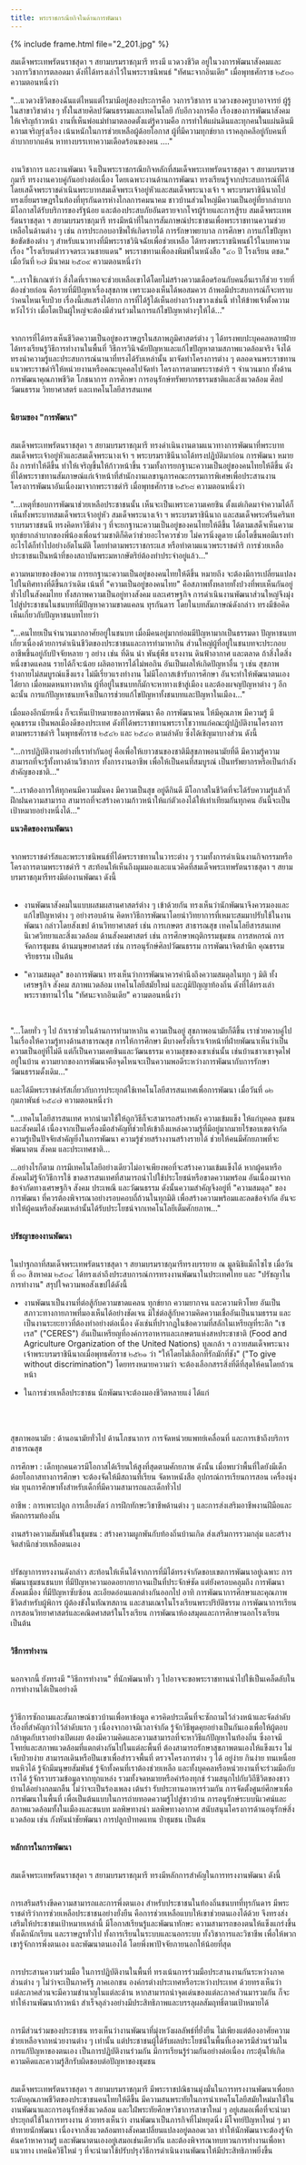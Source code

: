 ```yaml
---
title: พระราชกรณียกิจในด้านการพัฒนา
---
```


{% include frame.html file="2_201.jpg" %}
<br>

<p>สมเด็จพระเทพรัตนราชสุดา ฯ สยามบรมราชกุมารี ทรงมี แวดวงชีวิต อยู่ในวงการพัฒนาสังคมและวงการวิชาการตลอดมา ดังที่ได้ทรงเล่าไว้ในพระราชนิพนธ์ "ทัศนะจากอินเดีย" เมื่อพุทธศักราช ๒๕๓๐ ความตอนหนึ่งว่า
<br>

"…แวดวงชีวิตของฉันแต่ไหนแต่ไรมามีอยู่สองประการคือ วงการวิชาการ แวดวงของครูบาอาจารย์ ผู้รู้ในสาขาวิชาต่าง ๆ ทั้งในสายศิลปวัฒนธรรมและเทคโนโลยี กับอีกวงการคือ เรื่องของการพัฒนาสังคมให้เจริญก้าวหน้า งานที่เห็นพ่อแม่ทำมาตลอดตั้งแต่รู้ความคือ การทำให้แผ่นดินและทุกคนในแผ่นดินมีความเจริญรุ่งเรือง เน้นหนักในการช่วยเหลือผู้ด้อยโอกาส ผู้ที่มีความทุกข์ยาก เราคลุกคลีอยู่กับคนที่ลำบากยากแค้น หาทางบรรเทาความเดือดร้อนของคน …."
<br>
<br>

งานวิชาการ และงานพัฒนา จึงเป็นพระราชกรณียกิจหลักที่สมเด็จพระเทพรัตนราชสุดา ฯ สยามบรมราชกุมารี ทรงงานควบคู่กันอย่างต่อเนื่อง โดยเฉพาะงานด้านการพัฒนา ทรงเรียนรู้จากประสบการณ์ที่ได้โดยเสด็จพระราชดำเนินพระบาทสมเด็จพระเจ้าอยู่หัวและสมเด็จพระนางเจ้า ฯ พระบรมราชินีนาถไปทรงเยี่ยมราษฎรในท้องที่ทุรกันดารห่างไกลการคมนาคม ชาวบ้านส่วนใหญ่มีความเป็นอยู่ที่ยากลำบาก มีโอกาสได้รับบริการของรัฐน้อย และต้องประสบภัยอันตรายจากโจรผู้ร้ายและการสู้รบ สมเด็จพระเทพรัตนราชสุดา ฯ สยามบรมราชกุมารี ทรงมีหน้าที่ในการสัมภาษณ์ประชาชนเพื่อพระราชทานความช่วยเหลือในด้านต่าง ๆ เช่น การประกอบอาชีพให้เกิดรายได้ การรักษาพยาบาล การศึกษา การแก้ไขปัญหาข้อขัดข้องต่าง ๆ สำหรับแนวทางที่มีพระราชวินิจฉัยเพื่อช่วยเหลือ ได้ทรงพระราชนิพนธ์ไว้ในบทความเรื่อง "โรงเรียนตำรวจตระเวนชายแดน" พระราชทานเพื่อลงพิมพ์ในหนังสือ "๔๐ ปี โรงเรียน ตชด." เมื่อวันที่ ๒๗ มีนาคม ๒๕๓๙ ความตอนหนึ่งว่า
<br>

"…เราใช้เกณฑ์ว่า สิ่งใดที่เราพอจะช่วยเหลือเขาได้โดยไม่สร้างความเดือดร้อนกับคนอื่นเราก็ช่วย รายที่ต้องช่วยก่อน คือรายที่มีปัญหาเรื่องสุขภาพ เพราะมองเห็นได้พอสมควร ถ้าพอมีประสบการณ์ก็จะทราบว่าคนไหนเจ็บป่วย เรื่องนี้เสแสร้งได้ยาก การที่ได้รู้ได้เห็นอย่างกว้างขวางเช่นนี้ ทำให้ข้าพเจ้าตั้งความหวังไว้ว่า เมื่อโตเป็นผู้ใหญ่จะต้องมีส่วนร่วมในการแก้ไขปัญหาต่างๆให้ได้…"
<br>
<br>

จากการที่ได้ทรงเห็นชีวิตความเป็นอยู่ของราษฎรในสภาพภูมิศาสตร์ต่าง ๆ ได้ทรงพบปะบุคคลหลายฝ่าย ได้ทรงเรียนรู้วิธีการทำงานในพื้นที่ วิธีการวินิจฉัยปัญหาและแก้ไขปัญหาตามสภาพแวดล้อมจริง จึงได้ทรงนำความรู้และประสบการณ์นานาที่ทรงได้รับเหล่านั้น มาจัดทำโครงการต่าง ๆ ตลอดจนพระราชทานแนวพระราชดำริให้หน่วยงานหรือคณะบุคคลไปจัดทำ โครงการตามพระราชดำริ ฯ จำนวนมาก ทั้งด้านการพัฒนาคุณภาพชีวิต โภชนาการ การศึกษา การอนุรักษ์ทรัพยากรธรรมชาติและสิ่งแวดล้อม ศิลปวัฒนธรรม วิทยาศาสตร์ และเทคโนโลยีสารสนเทศ
<br>
<br>

**นิยามของ "การพัฒนา"**
<br>
<br>

สมเด็จพระเทพรัตนราชสุดา ฯ สยามบรมราชกุมารี ทรงดำเนินงานตามแนวทางการพัฒนาที่พระบาทสมเด็จพระเจ้าอยู่หัวและสมเด็จพระนางเจ้า ฯ พระบรมราชินีนาถได้ทรงปฏิบัติมาก่อน การพัฒนา หมายถึง การทำให้ดีขึ้น ทำให้เจริญขึ้นให้ก้าวหน้าขึ้น รวมทั้งการยกฐานะความเป็นอยู่ของคนไทยให้ดีขึ้น ดังที่ได้พระราชทานสัมภาษณ์แก่เจ้าหน้าที่สำนักงานเลขานุการคณะกรรมการพิเศษเพื่อประสานงานโครงการพัฒนาอันเนื่องมาจากพระราชดำริ เมื่อพุทธศักราช ๒๕๒๘ ความตอนหนึ่งว่า

"...เหตุที่ชอบการพัฒนาช่วยเหลือประชาชนนั้น เห็นจะเป็นเพราะความเคยชิน ตั้งแต่เกิดมาจำความได้ก็เห็นทั้งพระบาทสมเด็จพระเจ้าอยู่หัว สมเด็จพระนางเจ้า ฯ พระบรมราชินีนาถ และสมเด็จพระศรีนครินทราบรมราชชนนี ทรงคิดหาวิธีต่าง ๆ ที่จะยกฐานะความเป็นอยู่ของคนไทยให้ดีขึ้น ได้ตามเสด็จเห็นความทุกข์ยากลำบากของพี่น้องเพื่อนร่วมชาติก็คิดว่าช่วยอะไรควรช่วย ไม่ควรนิ่งดูดาย เมื่อโตขึ้นพอมีแรงทำอะไรได้ก็ทำไปอย่างอัตโนมัติ โดยทำตามพระราชกระแส หรือทำตามแนวพระราชดำริ การช่วยเหลือประชาชนเป็นหน้าที่ของสถาบันพระมหากษัตริย์ต้องทำประจำอยู่แล้ว..."

ความหมายของข้อความ การยกฐานะความเป็นอยู่ของคนไทยให้ดีขึ้น หมายถึง จะต้องมีการเปลี่ยนแปลงไปในทิศทางที่ดีขึ้นกว่าเดิม เน้นที่ "ความเป็นอยู่ของคนไทย" คือสภาพทั้งหลายทั้งปวงที่พบเห็นกันอยู่ทั่วไปในสังคมไทย ทั้งสภาพความเป็นอยู่ทางสังคม และเศรษฐกิจ การดำเนินงานพัฒนาส่วนใหญ่จึงมุ่งไปสู่ประชาชนในชนบทที่มีปัญหาความขาดแคลน ทุรกันดาร โดยในบทสัมภาษณ์ดังกล่าว ทรงมีข้อคิดเห็นเกี่ยวกับปัญหาชนบทไทยว่า

"...คนไทยเป็นจำนวนมากอาศัยอยู่ในชนบท เมื่อมีคนอยู่มากย่อมมีปัญหามากเป็นธรรมดา ปัญหาชนบทเกี่ยวเนื่องด้วยการดำเนินชีวิตของประชาชนและการทำมาหากิน ส่วนใหญ่ผู้ที่อยู่ในชนบทจะประกอบอาชีพขึ้นอยู่กับปัจจัยหลาย ๆ อย่าง เช่น ที่ดิน นำ พันธุ์พืช แรงงาน ดินฟ้าอากาศ และตลาด ถ้าสิ่งใดสิ่งหนึ่งขาดแคลน รายได้ก็จะน้อย ผลิตอาหารได้ไม่พอกิน อันเป็นผลให้เกิดปัญหาอื่น ๆ เช่น สุขภาพร่างกายไม่สมบูรณ์แข็งแรง ไม่มีเรี่ยวแรงทำงาน ไม่มีโอกาสเข้ารับการศึกษา อันจะทำให้พัฒนาตนเองได้ยาก เมื่อหมดหนทางหากิน ผู้ที่อยู่ในชนบทก็มักจะหาทางเข้าสู่เมือง และต้องผจญปัญหาต่าง ๆ อีก ฉะนั้น การแก้ปัญหาชนบทจึงเป็นการช่วยแก้ไขปัญหาทั้งชนบทและปัญหาในเมือง..."

เมื่อมองอีกนัยหนึ่ง ก็จะเห็นเป้าหมายของการพัฒนา คือ การพัฒนาคน ให้มีคุณภาพ มีความรู้ มีคุณธรรม เป็นพลเมืองดีของประเทศ ดังที่ได้พระราชทานพระราโชวาทแก่คณะผู้ปฏิบัติงานโครงการตามพระราชดำริ ในพุทธศักราช ๒๕๔๒ และ ๒๕๔๓ ตามลำดับ ซึ่งได้เชิญมาบางส่วน ดังนี้

"...การปฏิบัติงานอย่างที่เราทำกันอยู่ คือเพื่อให้เยาวชนของชาติมีสุขภาพอนามัยที่ดี มีความรู้ความสามารถที่จะรู้ทั้งทางด้านวิชาการ ทั้งการงานอาชีพ เพื่อให้เป็นคนที่สมบูรณ์ เป็นทรัพยากรหรือเป็นกำลังสำคัญของชาติ..."

"...เราต้องการให้ทุกคนมีความมั่นคง มีความเป็นสุข อยู่ดีกินดี มีโอกาสในชีวิตที่จะได้รับความรู้แล้วก็ฝึกฝนความสามารถ สามารถที่จะสร้างความก้าวหน้าให้แก่ตัวเองได้ให้เท่าเทียมกันทุกคน อันนี้จะเป็นเป้าหมายอย่างหนึ่งได้..."

**แนวคิดของงานพัฒนา**
<br>
<br>

จากพระราชดำรัสและพระราชนิพนธ์ที่ได้พระราชทานในวาระต่าง ๆ รวมทั้งการดำเนินงานกิจกรรมหรือโครงการตามพระราชดำริ ฯ สะท้อนให้เห็นถึงมุมมองและแนวคิดที่สมเด็จพระเทพรัตนราชสุดา ฯ สยามบรมราชกุมารีทรงมีต่องานพัฒนา ดังนี้
<br>
<br>

<ul><li>งานพัฒนาสังคมในแบบผสมผสานศาสตร์ต่าง ๆ เข้าด้วยกัน ทรงเห็นว่านักพัฒนาจึงควรมองและแก้ไขปัญหาต่าง ๆ อย่างรอบด้าน คิดหาวิธีการพัฒนาโดยนำวิทยาการที่เหมาะสมมาปรับใช้ในงานพัฒนา กล่าวโดยสังเขป ด้านวิทยาศาสตร์ เช่น การเกษตร สาธารณสุข เทคโนโลยีสารสนเทศ นิเวศวิทยาและสิ่งแวดล้อม ด้านสังคมศาสตร์ เช่น การศึกษาพฤติกรรมชุมชน การสหกรณ์ การจัดการชุมชน ด้านมนุษยศาสตร์ เช่น การอนุรักษ์ศิลปวัฒนธรรม การพัฒนาจิตสำนึก คุณธรรม จริยธรรม เป็นต้น</li></ul>

<ul><li>"ความสมดุล" ของการพัฒนา ทรงเห็นว่าการพัฒนาควรคำนึงถึงความสมดุลในทุก ๆ มิติ ทั้งเศรษฐกิจ สังคม สภาพแวดล้อม เทคโนโลยีสมัยใหม่ และภูมิปัญญาท้องถิ่น ดังที่ได้ทรงเล่าพระราชทานไว้ใน "ทัศนะจากอินเดีย" ความตอนหนึ่งว่า</li></ul>
<br>

"...โดยทั่ว ๆ ไป ถ้าเราช่วยในด้านการทำมาหากิน ความเป็นอยู่ สุขภาพอนามัยก็ดีขึ้น เราช่วยควบคู่ไปในเรื่องให้ความรู้ทางด้านสาธารณสุข การให้การศึกษา มีบางครั้งที่เราเจ้าหน้าที่ฝ่ายพัฒนาเห็นว่าเป็นความเป็นอยู่ที่ไม่ดี แต่ก็เป็นความเคยชินและวัฒนธรรม ความสุขของเขาเช่นนั้น เช่นบ้านชาวเขาจุดไฟอยู่ในบ้าน ความยากของการพัฒนาคือจุดไหนจะเป็นความพอดีระหว่างการพัฒนากับการรักษาวัฒนธรรมดั้งเดิม..."
<br>

และได้มีพระราชดำรัสเกี่ยวกับการประยุกต์ใช้เทคโนโลยีสารสนเทศเพื่อการพัฒนา เมื่อวันที่ ๑๒ กุมภาพันธ์ ๒๕๔๗ ความตอนหนึ่งว่า
<br>

"...เทคโนโลยีสารสนเทศ หากนำมาใช้ให้ถูกวิธีก็จะสามารถสร้างพลัง ความเข้มแข็ง ให้แก่บุคคล ชุมชน และสังคมได้ เนื่องจากเป็นเครื่องมือสำคัญที่ช่วยให้เข้าถึงแหล่งความรู้ที่มีอยู่มากมายไร้ขอบเขตจำกัด ความรู้เป็นปัจจัยสำคัญยิ่งในการพัฒนา ความรู้ช่วยสร้างงานสร้างรายได้ ช่วยให้คนมีศักยภาพที่จะพัฒนาตน สังคม และประเทศชาติ...
<br>

...อย่างไรก็ตาม การมีเทคโนโลยีอย่างเดียวไม่อาจเพียงพอที่จะสร้างความเข้มแข็งได้ หากผู้คนหรือสังคมไม่รู้จักวิธีการใช้ ขาดสารสนเทศที่สามารถนำไปใช้ประโยชน์หรือขาดความพร้อม อันเนื่องมาจากข้อจำกัดทางเศรษฐกิจ สังคม ประเพณี และวัฒนธรรม ดังนั้นความสำคัญจึงอยู่ที่ "ความสมดุล" ของการพัฒนา ที่ควรต้องพิจารณาอย่างรอบคอบถี่ถ้วนในทุกมิติ เพื่อสร้างความพร้อมและลดข้อจำกัด อันจะทำให้ผู้คนหรือสังคมเหล่านั้นได้รับประโยชน์จากเทคโนโลยีเต็มศักยภาพ..."
<br>
<br>

**ปรัชญาของงานพัฒนา**
<br>
<br>

ในปาฐกถาที่สมเด็จพระเทพรัตนราชสุดา ฯ สยามบรมราชกุมารีทรงบรรยาย ณ มูลนิธิแม็กไซไซ เมื่อวันที่ ๓๐ สิงหาคม ๒๕๓๔ ได้ทรงเล่าถึงประสบการณ์การทรงงานพัฒนาในประเทศไทย และ "ปรัชญาในการทำงาน" สรุปใจความพอสังเขปได้ดังนี้
<br>

<ul><li>งานพัฒนาเป็นงานที่ต่อสู้กับความขาดแคลน ทุกข์ยาก ความยากจน และความหิวโหย อันเป็นสภาวะทางกายภาพที่มองเห็นได้อย่างชัดเจน มิใช่ต่อสู้กับความคิดความเชื่ออันเป็นนามธรรม และเป็นงานระยะยาวที่ต้องทำอย่างต่อเนื่อง ดังเช่นที่ปรากฏในข้อความที่สลักในเหรียญที่ระลึก "เซเรส" ("CERES") อันเป็นเหรียญที่องค์การอาหารและเกษตรแห่งสหประชาชาติ (Food and Agriculture Organization of the United Nations) ทูลเกล้า ฯ ถวายสมเด็จพระนางเจ้าพระบรมราชินีนาถเมื่อพุทธศักราช ๒๕๒๑ ว่า "ให้โดยไม่เลือกที่รักมักที่ชัง" ("To give without discrimination") โดยทรงหมายความว่า จะต้องเลือกสรรสิ่งที่ดีที่สุดให้คนโดยถ้วนหน้า</li></ul>

<ul><li>ในการช่วยเหลือประชาชน นักพัฒนาจะต้องมองชีวิตหลายแง่ ได้แก่</li></ul>
<br>
<br>

สุขภาพอนามัย : ด้านอนามัยทั่วไป ด้านโภชนาการ การจัดหน่วยแพทย์เคลื่อนที่ และการเข้าถึงบริการสาธารณสุข
<br>

การศึกษา : เด็กทุกคนควรมีโอกาสได้เรียนให้สูงที่สุดตามศักยภาพ ดังนั้น เมื่อพบว่าพื้นที่ใดยังมีเด็กด้อยโอกาสทางการศึกษา จะต้องจัดให้มีสถานที่เรียน จัดหาหนังสือ อุปกรณ์การเรียนการสอน เครื่องนุ่งห่ม ทุนการศึกษาทั้งสำหรับเด็กที่มีความสามารถและเด็กทั่วไป
<br>

อาชีพ : การเพาะปลูก การเลี้ยงสัตว์ การฝึกทักษะวิชาชีพด้านต่าง ๆ และการส่งเสริมอาชีพงานฝีมือและหัตถกรรมท้องถิ่น
<br>

งานสร้างความสัมพันธ์ในชุมชน : สร้างความผูกพันกับท้องถิ่นบ้านเกิด ส่งเสริมการรวมกลุ่ม และสร้างจิตสำนึกช่วยเหลือตนเอง
<br>
<br>

ปรัชญาการทรงงานดังกล่าว สะท้อนให้เห็นได้จากการที่มิได้ทรงจำกัดขอบเขตการพัฒนาอยู่เฉพาะ การพัฒนาชุมชนชนบท ที่มีปัญหาความอดอยากยากจนเป็นที่ประจักษ์ชัด แต่ยังครอบคลุมถึง การพัฒนาสังคมเมือง ที่มีปัญหาซับซ้อน ละเอียดอ่อนแตกต่างกันออกไป อาทิ การพัฒนาการศึกษาและคุณภาพชีวิตสำหรับผู้พิการ ผู้ต้องขังในทัณฑสถาน และสามเณรในโรงเรียนพระปริยัติธรรม การพัฒนาการเรียนการสอนวิทยาศาสตร์และคณิตศาสตร์ในโรงเรียน การพัฒนาห้องสมุดและการศึกษานอกโรงเรียน เป็นต้น
<br>
<br>

**วิธีการทำงาน**
<br>
<br>

นอกจากนี้ ยังทรงมี "วิธีการทำงาน" ที่นักพัฒนาทั่ว ๆ ไปอาจจะขอพระราชทานนำไปใช้เป็นเคล็ดลับในการทำงานได้เป็นอย่างดี
<br>
<br>

รู้วิธีการซักถามและสัมภาษณ์ชาวบ้านเพื่อหาข้อมูล ควรคิดประเด็นที่จะซักถามไว้ล่วงหน้าและจัดลำดับเรื่องที่สำคัญกว่าไว้ลำดับแรก ๆ เนื่องจากอาจมีเวลาจำกัด รู้จักวิธีพูดคุยอย่างเป็นกันเองเพื่อให้ผู้ตอบกล้าพูดกับเราอย่างเปิดเผย
ต้องมีความคิดและความสามารถที่จะหาวิธีแก้ปัญหาในท้องถิ่น ซึ่งอาจมีโจทย์และสภาพแวดล้อมที่แตกต่างกันไปในแต่ละพื้นที่
ต้องสามารถรักษาสุขภาพตนเองให้แข็งแรง ไม่เจ็บป่วยง่าย สามารถเดินหรือปีนเขาเพื่อสำรวจพื้นที่ ตรวจโครงการต่าง ๆ ได้ อยู่ง่าย กินง่าย ทนเหนื่อย ทนหิวได้
รู้จักมีมนุษยสัมพันธ์ รู้จักทั้งคนที่เราต้องช่วยเหลือ และทั้งบุคคลหรือหน่วยงานที่จะร่วมมือกับเราได้
รู้จักรวบรวมข้อมูลจากทุกแหล่ง รวมทั้งจดหมายหรือคำร้องทุกข์
ร่วมสนุกไปกับวิถีชีวิตของชาวบ้านได้อย่างกลมกลืน ไม่ว่าจะเป็นร้องเพลง เต้นรำ รับประทานอาหารร่วมกัน
การจัดตั้งศูนย์ศึกษาเพื่อการพัฒนาในพื้นที่ เพื่อเป็นต้นแบบในการถ่ายทอดความรู้ไปสู่ชาวบ้าน
การอนุรักษ์ระบบนิเวศน์และสภาพแวดล้อมทั้งในเมืองและชนบท มลพิษทางนำ มลพิษทางอากาศ สนับสนุนโครงการด้านอนุรักษ์สิ่งแวดล้อม เช่น กังหันนำชัยพัฒนา การปลูกป่าทดแทน ป่าชุมชน เป็นต้น
<br>
<br>

**หลักการในการพัฒนา**
<br>
<br>

สมเด็จพระเทพรัตนราชสุดา ฯ สยามบรมราชกุมารี ทรงมีหลักการสำคัญในการทรงงานพัฒนา ดังนี้
<br>
<br>

การเสริมสร้างขีดความสามารถและการพึ่งตนเอง สำหรับประชาชนในท้องถิ่นชนบทที่ทุรกันดาร มีพระราชดำริว่าการช่วยเหลือประชาชนอย่างยั่งยืน คือการช่วยเหลือแบบให้เขาช่วยตนเองได้ด้วย จึงทรงส่งเสริมให้ประชาชนเป้าหมายเหล่านี้ มีโอกาสเรียนรู้และพัฒนาทักษะ ความสามารถของตนให้แข็งแกร่งขึ้น ทั้งเด็กนักเรียน และราษฎรทั่วไป ทั้งการเรียนในระบบและนอกระบบ ทั้งวิชาการและวิชาชีพ เพื่อให้พวกเขารู้จักการพึ่งตนเอง และพัฒนาตนเองได้ โดยพึ่งพาปัจจัยภายนอกให้น้อยที่สุด
<br>
<br>

การประสานความร่วมมือ ในการปฏิบัติงานในพื้นที่ ทรงเน้นการร่วมมือประสานงานกันระหว่างภาคส่วนต่าง ๆ ไม่ว่าจะเป็นภาครัฐ ภาคเอกชน องค์กรต่างประเทศหรือระหว่างประเทศ ด้วยทรงเห็นว่าแต่ละภาคส่วนจะมีความชำนาญในแต่ละด้าน หากสามารถนำจุดเด่นของแต่ละภาคส่วนมารวมกัน ก็จะทำให้งานพัฒนาก้าวหน้า สำเร็จลุล่วงอย่างมีประสิทธิภาพและบรรลุผลสัมฤทธิ์ตามเป้าหมายได้
<br>
<br>

การมีส่วนร่วมของประชาชน ทรงเห็นว่างานพัฒนาที่มุ่งหวังผลลัพธ์ที่ยั่งยืน ไม่เพียงแต่ต้องอาศัยความช่วยเหลือจากหน่วยงานต่าง ๆ เท่านั้น แต่ประชาชนผู้ได้รับผลประโยชน์ในพื้นที่เองควรมีส่วนร่วมในการแก้ปัญหาของตนเอง เป็นการปฏิบัติงานร่วมกัน มีการเรียนรู้ร่วมกันอย่างต่อเนื่อง กระตุ้นให้เกิดความคิดและความรู้สึกรับผิดชอบต่อปัญหาของชุมชน
<br>
<br>

สมเด็จพระเทพรัตนราชสุดา ฯ สยามบรมราชกุมารี มีพระราชปณิธานมุ่งมั่นในการทรงงานพัฒนาเพื่อยกระดับคุณภาพชีวิตของประชาชนคนไทยให้ดีขึ้น มีความสนพระทัยในการนำเทคโนโลยีสมัยใหม่มาใช้ในงานพัฒนาและการอนุรักษ์สิ่งแวดล้อม และใฝ่พระทัยศึกษาวิชาการสาขาใหม่ ๆ อยู่เสมอเพื่อที่จะนำมาประยุกต์ใช้ในการทรงงาน ด้วยทรงเห็นว่า งานพัฒนาเป็นภารกิจที่ไม่หยุดนิ่ง มีโจทย์ปัญหาใหม่ ๆ มาท้าทายนักพัฒนา เนื่องจากสิ่งแวดล้อมทางสังคมเปลี่ยนแปลงอยู่ตลอดเวลา ทำให้นักพัฒนาจะต้องรู้จักค้นคว้าหาความรู้ และพัฒนาตนเองอยู่เสมอเช่นเดียวกัน และต้องพิจารณาทบทวนการทำงานเพื่อหาแนวทาง เทคนิควิธีใหม่ ๆ ที่จะนำมาใช้ปรับปรุงวิธีการดำเนินงานพัฒนาให้มีประสิทธิภาพยิ่งขึ้น
<br>
<br></p>